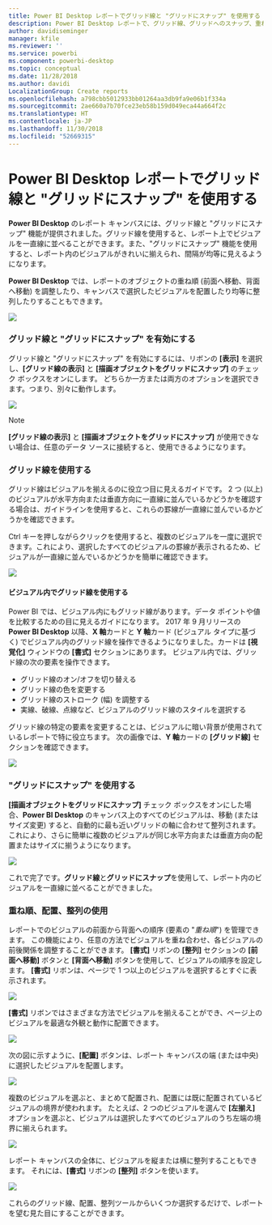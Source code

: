 ```yaml
---
title: Power BI Desktop レポートでグリッド線と "グリッドにスナップ" を使用する
description: Power BI Desktop レポートで、グリッド線、グリッドへのスナップ、重ね順、配置、および分布を使用する
author: davidiseminger
manager: kfile
ms.reviewer: ''
ms.service: powerbi
ms.component: powerbi-desktop
ms.topic: conceptual
ms.date: 11/28/2018
ms.author: davidi
LocalizationGroup: Create reports
ms.openlocfilehash: a798cbb5012933bb01264aa3db9fa9e06b1f334a
ms.sourcegitcommit: 2ae660a7b70fce23eb58b159d049eca44a664f2c
ms.translationtype: HT
ms.contentlocale: ja-JP
ms.lasthandoff: 11/30/2018
ms.locfileid: "52669315"
---
```

# <a name="use-gridlines-and-snap-to-grid-in-power-bi-desktop-reports"></a>Power BI Desktop レポートでグリッド線と "グリッドにスナップ" を使用する
**Power BI Desktop** のレポート キャンバスには、グリッド線と "グリッドにスナップ" 機能が提供されました。グリッド線を使用すると、レポート上でビジュアルを一直線に並べることができます。また、"グリッドにスナップ" 機能を使用すると、レポート内のビジュアルがきれいに揃えられ、間隔が均等に見えるようになります。

**Power BI Desktop** では、レポートのオブジェクトの重ね順 (前面へ移動、背面へ移動) を調整したり、キャンバスで選択したビジュアルを配置したり均等に整列したりすることもできます。

![](media/desktop-gridlines-snap-to-grid/snap-to-grid_0.png)

### <a name="enabling-gridlines-and-snap-to-grid"></a>グリッド線と "グリッドにスナップ" を有効にする
グリッド線と "グリッドにスナップ" を有効にするには、リボンの **[表示]** を選択し、**[グリッド線の表示]** と **[描画オブジェクトをグリッドにスナップ]** のチェック ボックスをオンにします。 どちらか一方または両方のオプションを選択できます。つまり、別々に動作します。

![](media/desktop-gridlines-snap-to-grid/snap-to-grid_1.png)

> [!NOTE]
> **[グリッド線の表示]** と **[描画オブジェクトをグリッドにスナップ]** が使用できない場合は、任意のデータ ソースに接続すると、使用できるようになります。
> 
> 

### <a name="using-gridlines"></a>グリッド線を使用する
グリッド線はビジュアルを揃えるのに役立つ目に見えるガイドです。 2 つ (以上) のビジュアルが水平方向または垂直方向に一直線に並んでいるかどうかを確認する場合は、ガイドラインを使用すると、これらの罫線が一直線に並んでいるかどうかを確認できます。

Ctrl キーを押しながらクリックを使用すると、複数のビジュアルを一度に選択できます。これにより、選択したすべてのビジュアルの罫線が表示されるため、ビジュアルが一直線に並んでいるかどうかを簡単に確認できます。

![](media/desktop-gridlines-snap-to-grid/snap-to-grid_2.png)

#### <a name="using-gridlines-inside-visuals"></a>ビジュアル内でグリッド線を使用する
Power BI では、ビジュアル内にもグリッド線があります。データ ポイントや値を比較するための目に見えるガイドになります。 2017 年 9 月リリースの **Power BI Desktop** 以降、**X 軸**カードと **Y 軸**カード (ビジュアル タイプに基づく) でビジュアル内のグリッド線を操作できるようになりました。カードは **[視覚化]** ウィンドウの **[書式]** セクションにあります。 ビジュアル内では、グリッド線の次の要素を操作できます。

* グリッド線のオン/オフを切り替える
* グリッド線の色を変更する
* グリッド線のストローク (幅) を調整する
* 実線、破線、点線など、ビジュアルのグリッド線のスタイルを選択する

グリッド線の特定の要素を変更することは、ビジュアルに暗い背景が使用されているレポートで特に役立ちます。 次の画像では、**Y 軸**カードの **[グリッド線]** セクションを確認できます。

![](media/desktop-gridlines-snap-to-grid/snap-to-grid_9.png)

### <a name="using-snap-to-grid"></a>"グリッドにスナップ" を使用する
**[描画オブジェクトをグリッドにスナップ]** チェック ボックスをオンにした場合、**Power BI Desktop** のキャンバス上のすべてのビジュアルは、移動 (またはサイズ変更) すると、自動的に最も近いグリッドの軸に合わせて整列されます。これにより、さらに簡単に複数のビジュアルが同じ水平方向または垂直方向の配置またはサイズに揃うようになります。

![](media/desktop-gridlines-snap-to-grid/snap-to-grid_3.png)

これで完了です。**グリッド線**と**グリッドにスナップ**を使用して、レポート内のビジュアルを一直線に並べることができました。

### <a name="using-z-order-align-and-distribute"></a>重ね順、配置、整列の使用
レポートでのビジュアルの前面から背面への順序 (要素の "*重ね順*") を管理できます。 この機能により、任意の方法でビジュアルを重ね合わせ、各ビジュアルの前後関係を調整することができます。 **[書式]** リボンの **[整列]** セクションの **[前面へ移動]** ボタンと **[背面へ移動]** ボタンを使用して、ビジュアルの順序を設定します。 **[書式]** リボンは、ページで 1 つ以上のビジュアルを選択するとすぐに表示されます。

![](media/desktop-gridlines-snap-to-grid/snap-to-grid_4.png)

**[書式]** リボンではさまざまな方法でビジュアルを揃えることができ、ページ上のビジュアルを最適な外観と動作に配置できます。

![](media/desktop-gridlines-snap-to-grid/snap-to-grid_5.png)

次の図に示すように、**[配置]** ボタンは、レポート キャンバスの端 (または中央) に選択したビジュアルを配置します。

![](media/desktop-gridlines-snap-to-grid/snap-to-grid_6.png)

複数のビジュアルを選ぶと、まとめて配置され、配置には既に配置されているビジュアルの境界が使われます。 たとえば、2 つのビジュアルを選んで **[左揃え]** オプションを選ぶと、ビジュアルは選択したすべてのビジュアルのうち左端の境界に揃えられます。

![](media/desktop-gridlines-snap-to-grid/snap-to-grid_7.png)

レポート キャンバスの全体に、ビジュアルを縦または横に整列することもできます。 それには、**[書式]** リボンの **[整列]** ボタンを使います。

![](media/desktop-gridlines-snap-to-grid/snap-to-grid_8.png)

これらのグリッド線、配置、整列ツールからいくつか選択するだけで、レポートを望む見た目にすることができます。

